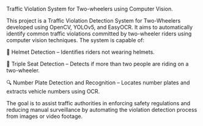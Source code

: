 Traffic Violation System for Two-wheelers using Computer Vision.

This project is a Traffic Violation Detection System for Two-Wheelers developed using OpenCV, YOLOv5, and EasyOCR. It aims to automatically identify common traffic violations committed by two-wheeler riders using computer vision techniques. The system is capable of:

🚫 Helmet Detection – Identifies riders not wearing helmets.

👥 Triple Seat Detection – Detects if more than two people are riding on a two-wheeler.

🔍 Number Plate Detection and Recognition – Locates number plates and extracts vehicle numbers using OCR.

The goal is to assist traffic authorities in enforcing safety regulations and reducing manual surveillance by automating the violation detection process from images or video footage.
